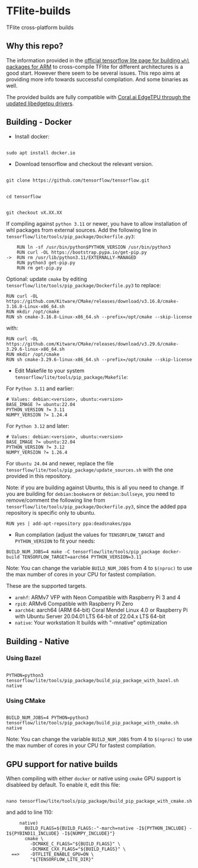 # TFlite-builds

TFlite cross-platform builds

## Why this repo?

The information provided in the [official tensorflow lite page for building `whl` packages for ARM](https://www.tensorflow.org/lite/guide/build_cmake_pip) to cross-compile TFlite for different architectures is a good start. However there seem to be several issues. This repo aims at providing more info towards successful compilation. And some binaries as well. 

The provided builds are fully compatible with  [Coral.ai EdgeTPU through the updated libedgetpu drivers](https://github.com/feranick/libedgetpu).

## Building - Docker

- Install docker:

##
    sudo apt install docker.io

- Download tensorflow and checkout the relevant version.

##
    git clone https://github.com/tensorflow/tensorflow.git
##
    cd tensorflow
##
    git checkout vX.XX.XX


If compiling against `python 3.11` or newer, you have to allow installation of whl packages from external sources. Add the following line in `tensorflow/lite/tools/pip_package/Dockerfile.py3`:
```
    RUN ln -sf /usr/bin/python$PYTHON_VERSION /usr/bin/python3
    RUN curl -OL https://bootstrap.pypa.io/get-pip.py
->  RUN rm /usr/lib/python3.11/EXTERNALLY-MANAGED
    RUN python3 get-pip.py
    RUN rm get-pip.py
```
Optional: update `cmake` by editing `tensorflow/lite/tools/pip_package/Dockerfile.py3` to replace:
```
RUN curl -OL https://github.com/Kitware/CMake/releases/download/v3.16.8/cmake-3.16.8-Linux-x86_64.sh
RUN mkdir /opt/cmake
RUN sh cmake-3.16.8-Linux-x86_64.sh --prefix=/opt/cmake --skip-license
```
with:
```
RUN curl -OL https://github.com/Kitware/CMake/releases/download/v3.29.6/cmake-3.29.6-linux-x86_64.sh
RUN mkdir /opt/cmake
RUN sh cmake-3.29.6-linux-x86_64.sh --prefix=/opt/cmake --skip-license
```

- Edit Makefile to your system `tensorflow/lite/tools/pip_package/Makefile`:

For `Python 3.11` and earlier:
```
# Values: debian:<version>, ubuntu:<version>
BASE_IMAGE ?= ubuntu:22.04
PYTHON_VERSION ?= 3.11
NUMPY_VERSION ?= 1.24.4
```
For `Python 3.12` and later:
```
# Values: debian:<version>, ubuntu:<version>
BASE_IMAGE ?= ubuntu:22.04
PYTHON_VERSION ?= 3.12
NUMPY_VERSION ?= 1.26.4
```
For `Ubuntu 24.04` and newer, replace the file `tensorflow/lite/tools/pip_package/update_sources.sh` with the one provided in this repository.

Note: if you are building against Ubuntu, this is all you need to change. If you are building for `debian:bookworm` or `debian:bullseye`, you need to remove/comment the following line from `tensorflow/lite/tools/pip_package/Dockerfile.py3`, since the added ppa repository is specific only to ubuntu.

```
RUN yes | add-apt-repository ppa:deadsnakes/ppa
```
- Run compilation (adjust the values for `TENSORFLOW_TARGET` and `PYTHON_VERSION` to fit your needs:

```
BUILD_NUM_JOBS=4 make -C tensorflow/lite/tools/pip_package docker-build TENSORFLOW_TARGET=aarch64 PYTHON_VERSION=3.11
```
Note: You can change the variable `BUILD_NUM_JOBS` from 4 to `$(nproc)` to use the max number of cores in your CPU for fastest compilation.

These are the supported targets.

- `armhf`:  ARMv7 VFP with Neon Compatible with Raspberry Pi 3 and 4
- `rpi0`: ARMv6 Compatible with Raspberry Pi Zero
- `aarch64`: aarch64 (ARM 64-bit) Coral Mendel Linux 4.0 or Raspberry Pi with Ubuntu Server 20.04.01 LTS 64-bit of 22.04.x LTS 64-bit
- `native`: 	Your workstation 	It builds with "-mnative" optimization

## Building - Native
### Using Bazel

##
    PYTHON=python3 tensorflow/lite/tools/pip_package/build_pip_package_with_bazel.sh native


### Using CMake
##
    BUILD_NUM_JOBS=4 PYTHON=python3 tensorflow/lite/tools/pip_package/build_pip_package_with_cmake.sh native

Note: You can change the variable `BUILD_NUM_JOBS` from 4 to `$(nproc)` to use the max number of cores in your CPU for fastest compilation.

## GPU support for native builds
When compiling with either `docker` or native using `cmake` GPU support is disableed by default. To enable it, edit this file:

##
    nano tensorflow/lite/tools/pip_package/build_pip_package_with_cmake.sh

and add to line 110:
```
     native)
       BUILD_FLAGS=${BUILD_FLAGS:-"-march=native -I${PYTHON_INCLUDE} -I${PYBIND11_INCLUDE} -I${NUMPY_INCLUDE}"}
       cmake \
         -DCMAKE_C_FLAGS="${BUILD_FLAGS}" \
         -DCMAKE_CXX_FLAGS="${BUILD_FLAGS}" \
  ==>    -DTFLITE_ENABLE_GPU=ON \
         "${TENSORFLOW_LITE_DIR}"
```
